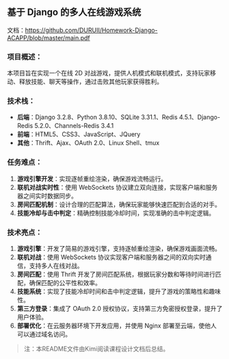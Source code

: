 ## 基于 Django 的多人在线游戏系统

文档：https://github.com/DURUII/Homework-Django-ACAPP/blob/master/main.pdf

### 项目概述：
本项目旨在实现一个在线 2D 对战游戏，提供人机模式和联机模式，支持玩家移动、释放技能、聊天等操作，通过击败其他玩家获得胜利。

### 技术栈：
- **后端**：Django 3.2.8、Python 3.8.10、SQLite 3.31.1、Redis 4.5.1、Django-Redis 5.2.0、Channels-Redis 3.4.1
- **前端**：HTML5、CSS3、JavaScript、JQuery
- **其他**：Thrift、Ajax、OAuth 2.0、Linux Shell、tmux

### 任务难点：
1. **游戏引擎开发**：实现逐帧重绘渲染，确保游戏流畅运行。
2. **联机对战实时性**：使用 WebSockets 协议建立双向连接，实现客户端和服务器之间实时数据同步。
3. **房间匹配机制**：设计合理的匹配算法，确保玩家能够快速匹配到合适的对手。
4. **技能冷却与击中判定**：精确控制技能冷却时间，实现准确的击中判定逻辑。

### 技术亮点：
1. **游戏引擎**：开发了简易的游戏引擎，支持逐帧重绘渲染，确保游戏画面流畅。
2. **联机对战**：使用 WebSockets 协议实现客户端和服务器之间的双向实时通信，支持多人在线对战。
3. **房间匹配**：使用 Thrift 开发了房间匹配系统，根据玩家分数和等待时间进行匹配，确保匹配的公平性和效率。
4. **技能系统**：实现了技能冷却时间和击中判定逻辑，提升了游戏的策略性和趣味性。
5. **第三方登录**：集成了 OAuth 2.0 授权协议，支持第三方免密授权登录，提升了用户体验。
6. **部署优化**：在云服务器环境下开发应用，并使用 Nginx 部署至云端，使他人可以通过域名访问。

> 注：本README文件由Kimi阅读课程设计文档后总结。
